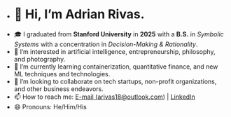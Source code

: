 - # 👋 Hi, I’m Adrian Rivas.
- 🎓 I graduated from **Stanford University** in **2025** with a **B.S.** in *Symbolic Systems* with a concentration in *Decision-Making & Rationality*. 
- 👀 I’m interested in artificial intelligence, entrepreneurship, philosophy, and photography.
- 🌱 I’m currently learning containerization, quantitative finance, and new ML techniques and technologies.
- 🤝 I’m looking to collaborate on tech startups, non-profit organizations, and other business endeavors. 
- 📫 How to reach me: <a href="mailto:arivas18@outlook.com">E-mail (arivas18@outlook.com) </a> | [LinkedIn](https://www.linkedin.com/in/arivas14)
- 😄 Pronouns: He/Him/His
<!--
**arivas18/arivas18** is a ✨ _special_ ✨ repository because its `README.md` (this file) appears on your GitHub profile.

Here are some ideas to get you started:

- 🔭 I’m currently working on ...
- 🌱 I’m currently learning ...
- 👯 I’m looking to collaborate on ...
- 🤔 I’m looking for help with ...
- 💬 Ask me about ...
- 📫 How to reach me: ...
- 😄 Pronouns: ...
- ⚡ Fun fact: ...
-->
